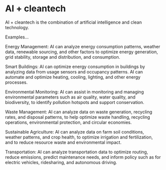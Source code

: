 # AI + cleantech

AI + cleantech is the combination of artificial intelligence and clean technology.

Examples…

Energy Management: AI can analyze energy consumption patterns, weather data, renewable sourcing, and other factors to optimize energy generation, grid stability, storage and distribution, and consumption.

Smart Buildings: AI can optimize energy consumption in buildings by analyzing data from usage sensors and occupancy patterns. AI can automate and optimize heating, cooling, lighting, and other energy processes.

Environmental Monitoring: AI can assist in monitoring and managing environmental parameters such as air quality, water quality, and biodiversity, to identify pollution hotspots and support conservation.

Waste Management: AI can analyze data on waste generation, recycling rates, and disposal patterns, to help optimize waste handling, recycling operations, environmental protection, and circular economies.

Sustainable Agriculture: AI can analyze data on farm soil conditions, weather patterns, and crop health, to optimize irrigation and fertilization, and to reduce resource waste and environmental impact.

Transportation: AI can analyze transportation data to optimize routing, reduce emissions, predict maintenance needs, and inform policy such as for electric vehicles, ridesharing, and autonomous driving.
